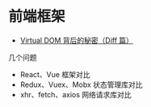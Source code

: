 # 前端框架

- [Virtual DOM 背后的秘密（Diff 篇）](https://zhuanlan.zhihu.com/p/36500459)

几个问题

- React、Vue 框架对比
- Redux、Vuex、Mobx 状态管理库对比
- xhr、fetch、axios 网络请求库对比
